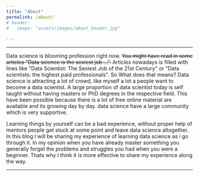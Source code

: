 ```yaml
---
title: "About"
permalink: /about/
# header:
#	image: "assets/images/about_header.jpg"
	
---
```

 ---------
Data science is blooming profession right now. ~~You might have read in some articles "Data science is the sexiest job ...".~~
 Articles nowadays is filled with lines like "Data Scientist: The Sexiest Job of the 21st Century" or "Data scientists: the highest paid professionals".
 So What does that means? Data science is attracting a lot of crowd, like myself a lot a people
want to become a data scientist. A large proportion of data scientist today is
 self taught without having masters or PhD degrees in the respective field. This have been possible because there is a lot of free online
 material are available and its growing day by day. data science have a large community which is very supportive.

 Learning things by yourself can be a bad experience, without proper help of mentors people get stuck at some point and leave
data science altogether.
In this blog I will be sharing my experience of learning data science as i go through it.
 In my opinion when you have already master something you generally forget the
problems and struggles you had when you were a beginner. Thats why I think it is more effective
 to share my experience along the way. 

 -----------